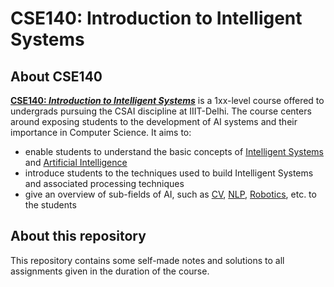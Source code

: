# CSE140: Introduction to Intelligent Systems

## About CSE140

**[CSE140: *Introduction to Intelligent Systems*](http://techtree.iiitd.edu.in/viewDescription/filename?=CSE140)** is a 1xx-level course offered to undergrads pursuing the CSAI discipline at IIIT-Delhi. The course centers around exposing students to the development of AI systems and their importance in Computer Science. It aims to:

- enable students to understand the basic concepts of [Intelligent Systems](https://en.wikipedia.org/wiki/Intelligent_system) and [Artificial Intelligence](https://en.wikipedia.org/wiki/Artificial_intelligence)
- introduce students to the techniques used to build Intelligent Systems and associated processing techniques
- give an overview of sub-fields of AI, such as [CV](https://en.wikipedia.org/wiki/Computer_vision), [NLP](https://en.wikipedia.org/wiki/Natural_language_processing), [Robotics](https://en.wikipedia.org/wiki/Robotics), etc. to the students

## About this repository

This repository contains some self-made notes and solutions to all assignments given in the duration of the course.
